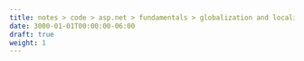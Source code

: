 ```yaml
---
title: notes > code > asp.net > fundamentals > globalization and localization
date: 3000-01-01T00:00:00-06:00
draft: true
weight: 1
---
```

